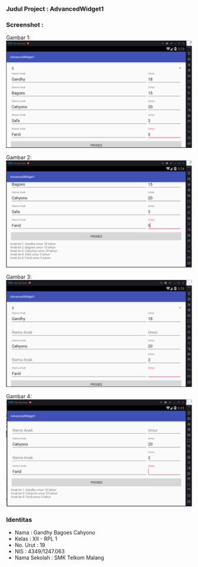 ### Judul Project : AdvancedWidget1
### Screenshot :
Gambar 1: 
![alt text](https://github.com/gandhybagoes/AdvancedWidget1/blob/master/1.1.PNG "Gambar 1")

Gambar 2: 
![alt text](https://github.com/gandhybagoes/AdvancedWidget1/blob/master/1.2.PNG "Gambar 2")

Gambar 3: 
![alt text](https://github.com/gandhybagoes/AdvancedWidget1/blob/master/1.3.PNG "Gambar 3")

Gambar 4: 
![alt text](https://github.com/gandhybagoes/AdvancedWidget1/blob/master/1.4.PNG "Gambar 4")

### Identitas
+ Nama : Gandhy Bagoes Cahyono
+ Kelas : XII - RPL 1
+ No. Urut : 19
+ NIS : 4349/1247.063
+ Nama Sekolah : SMK Telkom Malang
